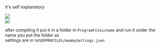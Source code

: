it's self explanatory

![](https://github.com/user-attachments/assets/4a73d7df-bc5e-4b5b-93db-020c9028a046)  
![](https://github.com/user-attachments/assets/d9944b32-f36d-4e49-93f7-d73c8a21bdd1)  

after compiling it put it in a folder in `ProgramFiles/name` and run it under the name you put the folder as  
settings are in `%USERPROFILE%/mommySettings.json`
